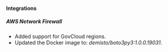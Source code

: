 
#### Integrations
##### AWS Network Firewall
- Added support for GovCloud regions.
- Updated the Docker image to: *demisto/boto3py3:1.0.0.19031*.

